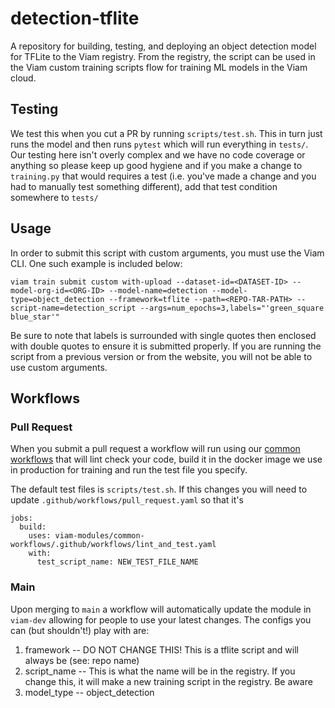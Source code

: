 # detection-tflite
A repository for building, testing, and deploying an object detection model for TFLite to the Viam registry. From the registry, the script can be used in the Viam custom training scripts flow for training ML models in the Viam cloud. 

## Testing

We test this when you cut a PR by running `scripts/test.sh`. This in turn just runs the model and then runs `pytest` which will run everything in `tests/`. Our testing here isn't overly complex and we have no code coverage or anything so please keep up good hygiene and if you make a change to `training.py` that would requires a test (i.e. you've made a change and you had to manually test something different), add that test condition somewhere to `tests/`

## Usage
In order to submit this script with custom arguments, you must use the Viam CLI. One such example is included below:
```
viam train submit custom with-upload --dataset-id=<DATASET-ID> --model-org-id=<ORG-ID> --model-name=detection --model-type=object_detection --framework=tflite --path=<REPO-TAR-PATH> --script-name=detection_script --args=num_epochs=3,labels="'green_square blue_star'"
```
Be sure to note that labels is surrounded with single quotes then enclosed with double quotes to ensure it is submitted properly. If you are running the script from a previous version or from the website, you will not be able to use custom arguments. 

## Workflows

### Pull Request

When you submit a pull request a workflow will run using our [common workflows](https://github.com/viam-modules/common-workflows/) that will lint check your code, build it in the docker image we use in production for training and run the test file you specify.

The default test files is `scripts/test.sh`. If this changes you will need to update `.github/workflows/pull_request.yaml` so that it's

```
jobs:
  build:
    uses: viam-modules/common-workflows/.github/workflows/lint_and_test.yaml
    with:
      test_script_name: NEW_TEST_FILE_NAME
```

### Main

Upon merging to `main` a workflow will automatically update the module in `viam-dev` allowing for people to use your latest changes. The configs you can (but shouldn't!) play with are:
1. framework -- DO NOT CHANGE THIS! This is a tflite script and will always be (see: repo name)
2. script_name -- This is what the name will be in the registry. If you change this, it will make a new training script in the registry. Be aware
3. model_type -- object_detection
